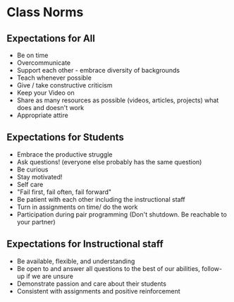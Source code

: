 # Class Norms

## Expectations for All

- Be on time
- Overcommunicate
- Support each other - embrace diversity of backgrounds
- Teach whenever possible
- Give / take constructive criticism
- Keep your Video on
- Share as many resources as possible (videos, articles, projects) what does and doesn't work
- Appropriate attire

## Expectations for Students

- Embrace the productive struggle
- Ask questions! (everyone else probably has the same question)
- Be curious
- Stay motivated!
- Self care
- "Fail first, fail often, fail forward"
- Be patient with each other including the instructional staff
- Turn in assignments on time/ do the work
- Participation during pair programming (Don't shutdown. Be reachable to your partner)

## Expectations for Instructional staff

- Be available, flexible, and understanding
- Be open to and answer all questions to the best of our abilities, follow-up if we are unsure
- Demonstrate passion and care about their students
- Consistent with assignments and positive reinforcement
